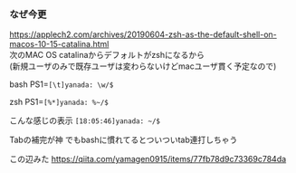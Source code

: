 ### なぜ今更
https://applech2.com/archives/20190604-zsh-as-the-default-shell-on-macos-10-15-catalina.html  
次のMAC OS catalinaからデフォルトがzshになるから  
(新規ユーザのみで既存ユーザは変わらないけどmacユーザ貫く予定なので)

bash
PS1=`[\t]yanada: \w/$`

zsh
PS1=`[%*]yanada: %~/$ `

こんな感じの表示 `[18:05:46]yanada: ~/$`

Tabの補完が神
  でもbashに慣れてるとついついtab連打しちゃう
  



この辺みた
https://qiita.com/yamagen0915/items/77fb78d9c73369c784da
